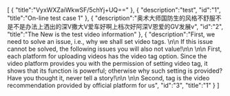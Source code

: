 [
	{
		"title":"VyxWXZaiWkwSF/5chYj+UQ=="
	},
	{
		"description":"test",
		"id":"1",
		"title":"On-line test case 1"
	},
	{
		"description":"奥术大师国防生的风格不舒服不是不是办法上洒出的深V撒大V爱车好啊上档次好阿深V恩爱的GV发展v",
		"id":"2",
		"title":"The New is the test video information"
	},
	{
		"description":"First, we need to solve an issue, i.e., why we shall set video tags. \n\n If this issue cannot be solved, the following issues you will also not value!\n\n \n\n First, each platform for uploading videos has the video tag option. Since the video platform provides you with the permission of setting video tag, it shows that its function is powerful; otherwise why such setting is provided? Have you thought it, never tell a story!\n\n \n\n Second, tag is the video recommendation provided by official platform for us",
		"id":"3",
		"title":"1"
	}
]